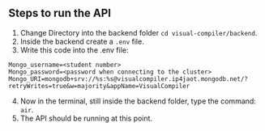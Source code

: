 ## **Steps to run the API**
1. Change Directory into the backend folder `cd visual-compiler/backend`.
2. Inside the backend create a `.env` file.
3. Write this code into the .env file:
```env
Mongo_username=<student number>
Mongo_password=<password when connecting to the cluster>
Mongo_URI=mongodb+srv://%s:%s@visualcompiler.ip4jaot.mongodb.net/?retryWrites=true&w=majority&appName=VisualCompiler
```
4. Now in the terminal, still inside the backend folder, type the command: `air`.
5. The API should be running at this point.